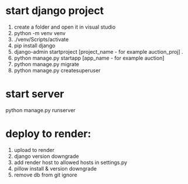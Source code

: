 # start django project
1. create a folder and open it in visual studio
2. python -m venv venv
3. ./venv/Scripts/activate
4. pip install django
5. django-admin startproject [project_name - for example auction_proj] .
6. python manage.py startapp [app_name - for example auction]
7. python manage.py migrate
8. python manage.py createsuperuser

# start server
python manage.py runserver


# deploy to render:
1. upload to render
2. django version downgrade
3. add render host to allowed hosts in settings.py
4. pillow install & version downgrade
5. remove db from git ignore